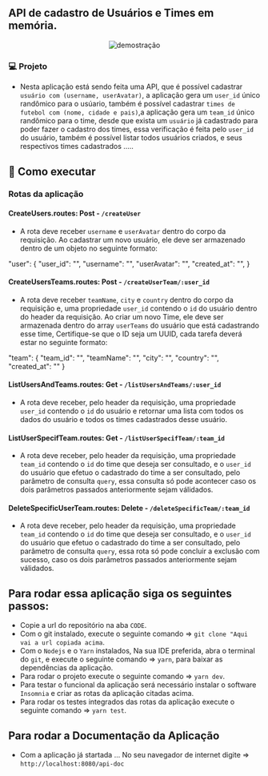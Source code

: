 ## API de cadastro de Usuários e Times em memória.

<p align="center">
<img src="screens/Documentacao_da_Api_times_em_memoria.png" alt="demostração" />
</p>

### 💻 Projeto

- Nesta aplicação está sendo feita uma API, que é possível cadastrar `usuário com (username, userAvatar)`, a aplicação gera um `user_id` único randômico para o usúario, também é possível cadastrar `times de futebol com (nome, cidade e pais)`,a aplicação gera um `team_id` único randômico para o time, desde que exista um `usuário` já cadastrado para poder fazer o cadastro dos times, essa verificação é feita pelo `user_id` do usuário, também é possível listar todos usuários criados, e seus respectivos times cadastrados .....

## 🚀 Como executar
### Rotas da aplicação

#### CreateUsers.routes: Post - `/createUser` 

- A rota deve receber `username` e `userAvatar` dentro do corpo da requisição. Ao cadastrar um novo usuário, ele deve ser armazenado dentro de um objeto no seguinte formato:   

"user": {
	"user_id": "",
	"username": "",
	"userAvatar": "",
	"created_at": "",
}

#### CreateUsersTeams.routes: Post - `/createUserTeam/:user_id`

- A rota deve receber `teamName`, `city` e `country` dentro do corpo da requisição e, uma propriedade `user_id` contendo o `id` do usuário dentro do header da requisição. Ao criar um novo Time, ele deve ser armazenada dentro do array `userTeams` do usuário que está cadastrando esse time, Certifique-se que o ID seja um UUID, cada tarefa deverá estar no seguinte formato:

"team": {
	"team_id": "",
	"teamName": "",
	"city": "",
	"country": "",
	"created_at": ""
}

#### ListUsersAndTeams.routes: Get - `/listUsersAndTeams/:user_id`

- A rota deve receber, pelo header da requisição, uma propriedade `user_id` contendo o `id` do usuário e retornar uma lista com todos os dados do usuário e todos os times cadastrados desse usuário.

#### ListUserSpecifTeam.routes: Get - `/listUserSpecifTeam/:team_id`

- A rota deve receber, pelo header da requisição, uma propriedade `team_id` contendo o `id` do time que deseja ser consultado, e o `user_id` do usuário que efetuo o cadastrado do time a ser consultado, pelo parâmetro de consulta `query`, essa consulta só pode acontecer caso os dois parâmetros passados anteriormente sejam válidados.

#### DeleteSpecificUserTeam.routes: Delete - `/deleteSpecificTeam/:team_id`

- A rota deve receber, pelo header da requisição, uma propriedade `team_id` contendo o `id` do time que deseja ser consultado, e o `user_id` do usuário que efetuo o cadastrado do time a ser consultado, pelo parâmetro de consulta `query`, essa rota só pode concluir a exclusão com sucesso, caso os dois parâmetros passados anteriormente sejam válidados.

## Para rodar essa aplicação siga os seguintes passos:

- Copie a url do repositório na aba `CODE`.
- Com o git instalado, execute o seguinte comando => `git clone "Aqui vai a url copiada acima`.
- Com o `Nodejs` e o `Yarn` instalados, Na sua IDE preferida, abra o terminal do `git`, e execute o seguinte comando => `yarn`, para baixar as dependências da aplicação.
- Para rodar o projeto execute o seguinte comando => `yarn dev`.
- Para testar o funcional da aplicação será necessário instalar o software `Insomnia` e criar as rotas da aplicação citadas acima.
- Para rodar os testes integrados das rotas da aplicação execute o seguinte comando => `yarn test`.

## Para rodar a Documentação da Aplicação

- Com a aplicação já startada ... No seu navegador de internet digite => `http://localhost:8080/api-doc`